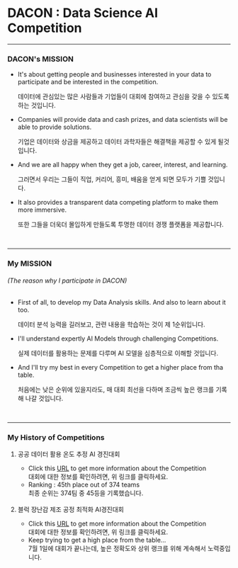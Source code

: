 <h1>DACON : Data Science AI Competition</h1>



<hr>

### DACON's MISSION

- It's about getting people and businesses interested in your data to participate and be interested in the competition.

  데이터에 관심있는 많은 사람들과 기업들이 대회에 참여하고 관심을 갖을 수 있도록 하는 것입니다.

- Companies will provide data and cash prizes, and data scientists will be able to provide solutions.

  기업은 데이터와 상금을 제공하고 데이터 과학자들은 해결책을 제공할 수 있게 될것입니다.

- And we are all happy when they get a job, career, interest, and learning.

  그러면서 우리는 그들이 직업, 커리어, 흥미, 배움을 얻게 되면 모두가 기쁠 것입니다.

- It also provides a transparent data competing platform to make them more immersive.

  또한 그들을 더욱더 몰입하게 만들도록 투명한 데이터 경쟁 플랫폼을 제공합니다.

  <br>

  

<hr>
<h3>My MISSION</h3><h6>(The reason why I participate in DACON)</h6>

- First of all, to develop my Data Analysis skills. And also to learn about it too.

  데이터 분석 능력을 길러보고, 관련 내용을 학습하는 것이 제 1순위입니다.

- I'll understand expertly AI Models through challenging Competitions.

  실제 데이터를 활용하는 문제를 다루며 AI 모델을 심층적으로 이해할 것입니다.
  
- And I'll try my best in every Competition to get a higher place from tha table.

  처음에는 낮은 순위에 있을지라도, 매 대회 최선을 다하며 조금씩 높은 랭크를 기록해 나갈 것입니다.
  
  <br>

<hr>

<h3>My History of Competitions</h3>

<ol>
    <li>공공 데이터 활용 온도 추정 AI 경진대회</li>
    <ul>
        <li>Click this <a href="https://dacon.io/competitions/official/235584/overview/">
            URL</a> to get more information about the Competition</li>
        대회에 대한 정보를 확인하려면, 위 링크를 클릭하세요.
        <li>Ranking : 45th place out of 374 teams</li>
        최종 순위는 374팀 중 45등을 기록했습니다.
    </ul>
    <br>
    <li>블럭 장난감 제조 공정 최적화 AI경진대회</li>
    <ul>
        <li>Click this <a href="https://dacon.io/competitions/official/235612/overview/">
            URL</a> to get more information about the Competition</li>
        대회에 대한 정보를 확인하려면, 위 링크를 클릭하세요.
        <li>Keep trying to get a high place from the table...</li>
        7월 1일에 대회가 끝나는데, 높은 정확도와 상위 랭크를 위해 계속해서 노력중입니다.
    </ul>
</ol>


